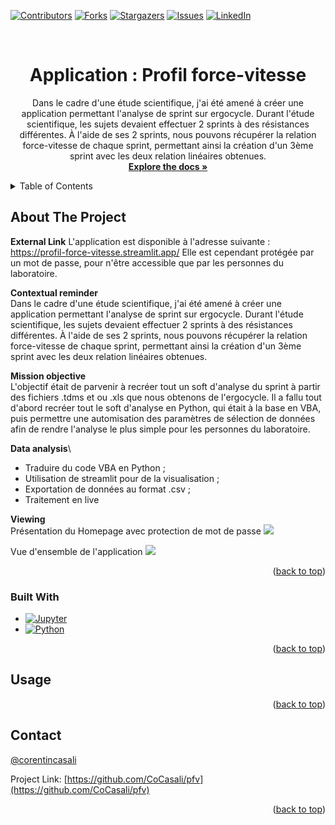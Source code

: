 <a name="readme-top"></a>


[![Contributors][contributors-shield]][contributors-url]
[![Forks][forks-shield]][forks-url]
[![Stargazers][stars-shield]][stars-url]
[![Issues][issues-shield]][issues-url]
[![LinkedIn][linkedin-shield]][linkedin-url]



<!-- PROJECT LOGO -->
<br />
<div align="center">
  <a href="https://github.com/CoCasali/pfv">
    <!-- <img src="images/logo.png" alt="Logo" width="500" height="350"> -->
  </a>

<h1 align="center">Application : Profil force-vitesse</h1>

  <p align="center">
    Dans le cadre d'une étude scientifique, j'ai été amené à créer une application permettant l'analyse de sprint sur ergocycle. Durant l'étude scientifique, les sujets devaient effectuer 2 sprints à des résistances différentes. À l'aide de ses 2 sprints, nous pouvons récupérer la relation force-vitesse de chaque sprint, permettant ainsi la création d'un 3ème sprint avec les deux relation linéaires obtenues. 
    <br />
    <a href="https://github.com/CoCasali/pfv"><strong>Explore the docs »</strong></a>
    <br />

  </p>
</div>



<!-- TABLE OF CONTENTS -->
<details>
  <summary>Table of Contents</summary>
  <ol>
    <li>
      <a href="#about-the-project">About The Project</a>
      <ul>
        <li><a href="#built-with">Built With</a></li>
      </ul>
    </li>
    <li><a href="#usage">Usage</a></li>
    <li><a href="#contact">Contact</a></li>
  </ol>
</details>



<!-- ABOUT THE PROJECT -->
## About The Project

**External Link**
L'application est disponible à l'adresse suivante : https://profil-force-vitesse.streamlit.app/
Elle est cependant protégée par un mot de passe, pour n'être accessible que par les personnes du laboratoire.

**Contextual reminder**\
Dans le cadre d'une étude scientifique, j'ai été amené à créer une application permettant l'analyse de sprint sur ergocycle. Durant l'étude scientifique, les sujets devaient effectuer 2 sprints à des résistances différentes. À l'aide de ses 2 sprints, nous pouvons récupérer la relation force-vitesse de chaque sprint, permettant ainsi la création d'un 3ème sprint avec les deux relation linéaires obtenues. 

**Mission objective**\
L'objectif était de parvenir à recréer tout un soft d'analyse du sprint à partir des fichiers .tdms et ou .xls que nous obtenons de l'ergocycle. Il a fallu tout d'abord recréer tout le soft d'analyse en Python, qui était à la base en VBA, puis permettre une automisation des paramètres de sélection de données afin de rendre l'analyse le plus simple pour les personnes du laboratoire. 

**Data analysis**\
- Traduire du code VBA en Python ;
- Utilisation de streamlit pour de la visualisation ; 
- Exportation de données au format .csv ; 
- Traitement en live

**Viewing**\
Présentation du Homepage avec protection de mot de passe
![](assets/gif/vue_ensemble.gif)

Vue d'ensemble de l'application
![](assets/gif/vue_ensemble2.gif)

<p align="right">(<a href="#readme-top">back to top</a>)</p>


### Built With

* [![Jupyter][Jupyter.icon]][Jupyter-url]
* [![Python][Python.js]][Python-url]

<p align="right">(<a href="#readme-top">back to top</a>)</p>



<!-- USAGE EXAMPLES -->
## Usage


<p align="right">(<a href="#readme-top">back to top</a>)</p>


<!-- CONTACT -->
## Contact

[@corentincasali](https://twitter.com/corentincasali)

Project Link: [https://github.com/CoCasali/pfv](https://github.com/CoCasali/pfv)

<p align="right">(<a href="#readme-top">back to top</a>)</p>


<!-- MARKDOWN LINKS & IMAGES -->
<!-- https://www.markdownguide.org/basic-syntax/#reference-style-links -->
[contributors-shield]: https://img.shields.io/github/contributors/CoCasali/market-study-chicken.svg?style=for-the-badge
[contributors-url]: https://github.com/CoCasali/market-study-chicken/graphs/contributors
[forks-shield]: https://img.shields.io/github/forks/CoCasali/market-study-chicken.svg?style=for-the-badge
[forks-url]: https://github.com/CoCasali/market-study-chicken/network/members
[stars-shield]: https://img.shields.io/github/stars/CoCasali/market-study-chicken.svg?style=for-the-badge
[stars-url]: https://github.com/CoCasali/market-study-chicken/stargazers
[issues-shield]: https://img.shields.io/github/issues/CoCasali/market-study-chicken.svg?style=for-the-badge
[issues-url]: https://github.com/CoCasali/market-study-chicken/issues
[license-shield]: https://img.shields.io/github/license/CoCasali/market-study-chicken.svg?style=for-the-badge
[license-url]: https://github.com/CoCasali/market-study-chicken/blob/master/LICENSE.txt
[linkedin-shield]: https://img.shields.io/badge/-LinkedIn-black.svg?style=for-the-badge&logo=linkedin&colorB=555
[linkedin-url]: https://linkedin.com/in/corentincasali
[Python.js]: https://img.shields.io/badge/Made%20with-Python-yellow?style=for-the-badge&logo=Python&logoColor=yellow
[Python-url]: https://www.python.org/
[Jupyter.icon]:https://img.shields.io/badge/Made%20with-Jupyter-orange?style=for-the-badge&logo=Jupyter
[Jupyter-url]:https://jupyter.org/try
[R.icon]:https://img.shields.io/badge/MADE%20WITH-R-blue?style=for-the-badge&logo=R
[R-url]:https://www.r-project.org/

